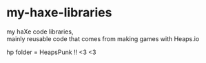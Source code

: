 # my-haxe-libraries
my haXe code libraries,  
mainly reusable code that comes from making games with Heaps.io  

hp folder = HeapsPunk !! <3 <3


